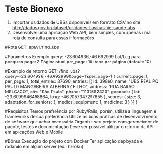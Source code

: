 # Teste Bionexo

1. Importar os dados de UBSs disponíveis em formato CSV no site: http://dados.gov.br/dataset/unidades-basicas-de-saude-ubs
2. Desenvolver uma aplicação Web API, bem simples, com apenas uma rota de consulta para essas informações

#Rota
GET: api/v1/find_ubs

#Parametros Exemplo
query: -23.604936,-46.692999 Lat/Log para pesquisa
page: 2 Página atual
per_page: 10 Itens por página (default: 10)

#Exemplo de retorno
GET: /find_ubs?query=-23.604936,-46.692999&page=1&per_page=1
{
current_page: 1,
per_page: 1,
total_entries: 37690,
entries: [{
id: 39860,
name: "UBS REAL PQ PAULO MANGABEIRA ALBERNAZ FILHO",
address: "RUA BARAO MELGACO",
city: "São Paulo",
phone: "1137582329",
geocode: {
lat: -23.6099946498864,
long: -46.7057347297655
},
scores: {
size: 3,
adaptation_for_seniors: 3,
medical_equipment: 1,
medicine: 3
}
}]
}

#Requisitos
Temos preferência por Ruby/Rails, porém, utilize a linguagem e frameworks de sua preferência
Utilize as boas práticas de desenvolvimento de software que achar necessário
Organize seu projeto com gerenciador de pacote, testes e documentação
Deve ser possível utilizar o retorno da API em aplicações Web e Mobile

#Bônus
Execução do projeto com Docker
Ter aplicação deployada e rodando em algum server (ex.: heroku)
